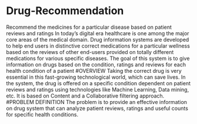 # Drug-Recommendation
Recommend the medicines for a particular disease based on patient reviews and ratings
In today’s digital era healthcare is one among the major core areas of the medical domain. Drug information systems are developed to help end users in distinctive correct medications for a particular wellness based on the reviews of other end-users provided on totally different medications for various specific diseases. The goal of this system is to give information on drugs based on the condition, ratings and reviews for each health condition of a patient
#OVERVIEW
Taking the correct drug is very essential in this fast-growing technological world, which can 
save lives. In the system, the drug is offered on a specific condition dependent on patient reviews and ratings using technologies like Machine Learning, Data mining, etc. It is based on Content and a Collaborative filtering approach.
#PROBLEM DEFINITION
The problem is to provide an effective information on drug system that can analyze patient 
reviews, ratings and useful counts for specific health conditions. 
